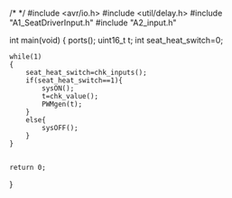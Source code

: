 
/*
 */
#include <avr/io.h>
#include <util/delay.h>
#include "A1_SeatDriverInput.h"
#include "A2_input.h"

int main(void)
{
    ports();
    uint16_t t;
    int seat_heat_switch=0;

    while(1)
    {
        seat_heat_switch=chk_inputs();
        if(seat_heat_switch==1){
            sysON();
            t=chk_value();
            PWMgen(t);
        }
        else{
            sysOFF();
        }
    }


    return 0;
}
